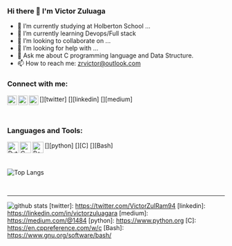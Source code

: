 ### Hi there 👋 I'm Victor Zuluaga

- 🔭 I’m currently studying at Holberton School ...
- 🌱 I’m currently learning Devops/Full stack
- 👯 I’m looking to collaborate on ...
- 🤔 I’m looking for help with ...
- 💬 Ask me about C programming language and Data Structure.
- 📫 How to reach me: zrvictor@outlook.com

### Connect with me:

[<img align="left" alt="VictorZulRam94 | Twitter" width="22px" src="https://cdn.jsdelivr.net/npm/simple-icons@v3/icons/twitter.svg" />][twitter]
[<img align="left" alt="victorzuluagara | LinkedIn" width="22px" src="https://cdn.jsdelivr.net/npm/simple-icons@v3/icons/linkedin.svg" />][linkedin]
[<img align="left" alt="1484 | LinkedIn" width="22px" src="https://cdn.jsdelivr.net/npm/simple-icons@v3/icons/medium.svg" />][medium]

<br />

### Languages and Tools:

[<img align="left" alt="Python" width="26px" src="https://i.imgur.com/WyTZyyA.png"/>][python]
[<img align="left" alt="C" width="26px" src="https://cdn.iconscout.com/icon/free/png-512/c-programming-569564.png"/>][C]
[<img align="left" alt="Bash" width="26px" src="https://bashlogo.com/img/symbol/png/full_colored_dark.png"/>][Bash]

<br />

![Top Langs](https://github-readme-stats.vercel.app/api/top-langs/?username=VictorZ94&layout=compact&theme=vue&langs_count=10")

<br />

---
![github stats](https://github-readme-stats.vercel.app/api?username=VictorZ94&count_private=true&show_icons=true&theme=highcontrast)
[twitter]: https://twitter.com/VictorZulRam94
[linkedin]: https://linkedin.com/in/victorzuluagara
[medium]: https://medium.com/@1484
[python]: https://www.python.org
[C]: https://en.cppreference.com/w/c
[Bash]: https://www.gnu.org/software/bash/
